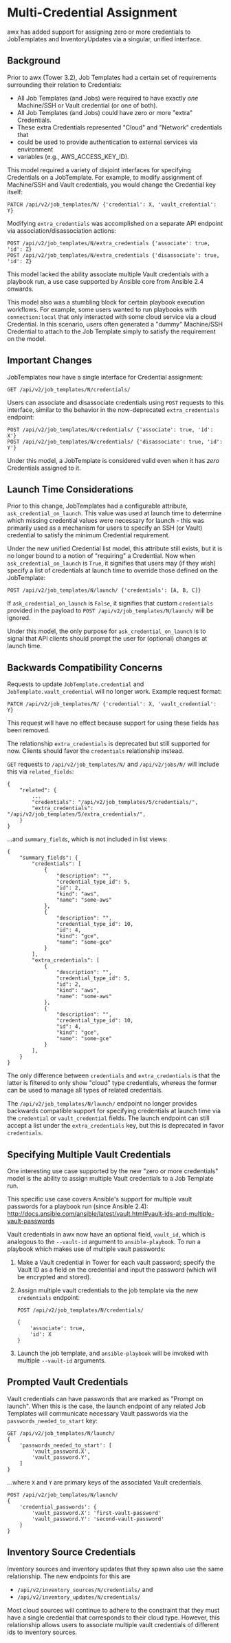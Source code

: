 Multi-Credential Assignment
===========================

awx has added support for assigning zero or more credentials to
JobTemplates and InventoryUpdates via a singular, unified interface.

Background
----------

Prior to awx (Tower 3.2), Job Templates had a certain set of requirements
surrounding their relation to Credentials:

* All Job Templates (and Jobs) were required to have exactly *one* Machine/SSH
  or Vault credential (or one of both).
* All Job Templates (and Jobs) could have zero or more "extra" Credentials.
* These extra Credentials represented "Cloud" and "Network" credentials that
* could be used to provide authentication to external services via environment
* variables (e.g., AWS_ACCESS_KEY_ID).

This model required a variety of disjoint interfaces for specifying Credentials
on a JobTemplate.  For example, to modify assignment of Machine/SSH and Vault
credentials, you would change the Credential key itself:

`PATCH /api/v2/job_templates/N/ {'credential': X, 'vault_credential': Y}`

Modifying `extra_credentials` was accomplished on a separate API endpoint
via association/disassociation actions:

```
POST /api/v2/job_templates/N/extra_credentials {'associate': true, 'id': Z}
POST /api/v2/job_templates/N/extra_credentials {'disassociate': true, 'id': Z}
```

This model lacked the ability associate multiple Vault credentials with
a playbook run, a use case supported by Ansible core from Ansible 2.4 onwards.

This model also was a stumbling block for certain playbook execution workflows.
For example, some users wanted to run playbooks with `connection:local` that
only interacted with some cloud service via a cloud Credential.  In this
scenario, users often generated a "dummy" Machine/SSH Credential to attach to
the Job Template simply to satisfy the requirement on the model.

Important Changes
-----------------

JobTemplates now have a single interface for Credential assignment:

`GET /api/v2/job_templates/N/credentials/`

Users can associate and disassociate credentials using `POST` requests to this
interface, similar to the behavior in the now-deprecated `extra_credentials`
endpoint:

```
POST /api/v2/job_templates/N/credentials/ {'associate': true, 'id': X'}
POST /api/v2/job_templates/N/credentials/ {'disassociate': true, 'id': Y'}
```

Under this model, a JobTemplate is considered valid even when it has _zero_
Credentials assigned to it.

Launch Time Considerations
--------------------------

Prior to this change, JobTemplates had a configurable attribute,
`ask_credential_on_launch`.  This value was used at launch time to determine
which missing credential values were necessary for launch - this was primarily
used as a mechanism for users to specify an SSH (or Vault) credential to satisfy
the minimum Credential requirement.

Under the new unified Credential list model, this attribute still exists, but it
is no longer bound to a notion of "requiring" a Credential.  Now when
`ask_credential_on_launch` is `True`, it signifies that users may (if they
wish) specify a list of credentials at launch time to override those defined on
the JobTemplate:

`POST /api/v2/job_templates/N/launch/ {'credentials': [A, B, C]}`

If `ask_credential_on_launch` is `False`, it signifies that custom `credentials`
provided in the payload to `POST /api/v2/job_templates/N/launch/` will be
ignored.

Under this model, the only purpose for `ask_credential_on_launch` is to signal
that API clients should prompt the user for (optional) changes at launch time.

Backwards Compatibility Concerns
--------------------------------
Requests to update `JobTemplate.credential` and `JobTemplate.vault_credential`
will no longer work. Example request format:

`PATCH /api/v2/job_templates/N/ {'credential': X, 'vault_credential': Y}`

This request will have no effect because support for using these
fields has been removed.

The relationship `extra_credentials` is deprecated but still supported for now.
Clients should favor the `credentials` relationship instead.

`GET` requests to `/api/v2/job_templates/N/` and `/api/v2/jobs/N/`
will include this via `related_fields`:

```
{
    "related": {
        ...
        "credentials": "/api/v2/job_templates/5/credentials/",
        "extra_credentials": "/api/v2/job_templates/5/extra_credentials/",
    }
}
```

...and `summary_fields`, which is not included in list views:

```
{
    "summary_fields": {
        "credentials": [
            {
                "description": "",
                "credential_type_id": 5,
                "id": 2,
                "kind": "aws",
                "name": "some-aws"
            },
            {
                "description": "",
                "credential_type_id": 10,
                "id": 4,
                "kind": "gce",
                "name": "some-gce"
            }
        ],
        "extra_credentials": [
            {
                "description": "",
                "credential_type_id": 5,
                "id": 2,
                "kind": "aws",
                "name": "some-aws"
            },
            {
                "description": "",
                "credential_type_id": 10,
                "id": 4,
                "kind": "gce",
                "name": "some-gce"
            }
        ],
    }
}
```

The only difference between `credentials` and `extra_credentials` is that the
latter is filtered to only show "cloud" type credentials, whereas the former
can be used to manage all types of related credentials.

The `/api/v2/job_templates/N/launch/` endpoint no longer provides
backwards compatible support for specifying credentials at launch time
via the `credential` or `vault_credential` fields.
The launch endpoint can still accept a list under the `extra_credentials` key,
but this is deprecated in favor `credentials`.


Specifying Multiple Vault Credentials
-------------------------------------
One interesting use case supported by the new "zero or more credentials" model
is the ability to assign multiple Vault credentials to a Job Template run.

This specific use case covers Ansible's support for multiple vault passwords for
a playbook run (since Ansible 2.4):
http://docs.ansible.com/ansible/latest/vault.html#vault-ids-and-multiple-vault-passwords

Vault credentials in awx now have an optional field, `vault_id`, which is
analogous to the `--vault-id` argument to `ansible-playbook`.  To run
a playbook which makes use of multiple vault passwords:

1.  Make a Vault credential in Tower for each vault password; specify the Vault
    ID as a field on the credential and input the password (which will be
    encrypted and stored).
2.  Assign multiple vault credentials to the job template via the new
    `credentials` endpoint:

    ```
    POST /api/v2/job_templates/N/credentials/

    {
        'associate': true,
        'id': X
    }
    ```
3.  Launch the job template, and `ansible-playbook` will be invoked with
    multiple `--vault-id` arguments.

Prompted Vault Credentials
--------------------------
Vault credentials can have passwords that are marked as "Prompt on launch".
When this is the case, the launch endpoint of any related Job Templates will
communicate necessary Vault passwords via the `passwords_needed_to_start` key:

```
GET /api/v2/job_templates/N/launch/
{
    'passwords_needed_to_start': [
        'vault_password.X',
        'vault_password.Y',
    ]
}
```

...where `X` and `Y` are primary keys of the associated Vault credentials.

```
POST /api/v2/job_templates/N/launch/
{
    'credential_passwords': {
        'vault_password.X': 'first-vault-password'
        'vault_password.Y': 'second-vault-password'
    }
}
```

Inventory Source Credentials
----------------------------

Inventory sources and inventory updates that they spawn also use the same
relationship. The new endpoints for this are
 - `/api/v2/inventory_sources/N/credentials/` and
 - `/api/v2/inventory_updates/N/credentials/`

Most cloud sources will continue to adhere to the constraint that they
must have a single credential that corresponds to their cloud type.
However, this relationship allows users to associate multiple vault
credentials of different ids to inventory sources.
